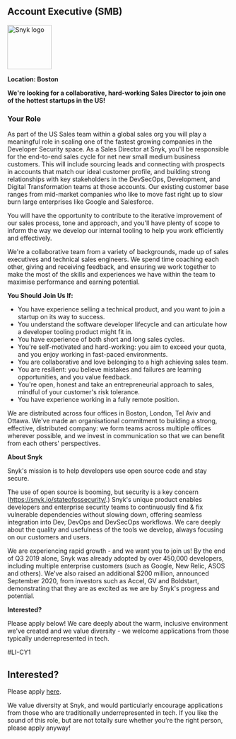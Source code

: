 Account Executive (SMB)
---

<img src="https://res.cloudinary.com/snyk/image/upload/v1537345894/press-kit/brand/logo-black.png" width="100" alt="Snyk logo" />

<p><strong>Location: Boston</strong></p>
<p><strong>We're looking for a collaborative, hard-working Sales Director to join one of the hottest startups in the US!</strong></p>
<h3>Your Role</h3>
<p>As part of the US Sales team within a global sales org you will play a meaningful role in scaling one of the fastest growing companies in the Developer Security space. As a Sales Director at Snyk, you'll be responsible for the end-to-end sales cycle for net new small medium business customers. This will include sourcing leads and connecting with prospects in accounts that match our ideal customer profile, and building strong relationships with key stakeholders in the DevSecOps, Development, and Digital Transformation teams at those accounts. Our existing customer base ranges from mid-market companies who like to move fast right up to slow burn large enterprises like Google and Salesforce.</p>
<p>You will have the opportunity to contribute to the iterative improvement of our sales process, tone and approach, and you'll have plenty of scope to inform the way we develop our internal tooling to help you work efficiently and effectively.&nbsp;</p>
<p>We're a collaborative team from a variety of backgrounds, made up of sales executives and technical sales engineers. We spend time coaching each other, giving and receiving feedback, and ensuring we work together to make the most of the skills and experiences we have within the team to maximise performance and earning potential.&nbsp;</p>
<p><strong>You Should Join Us If:&nbsp;</strong></p>
<ul>
<li>You have experience selling a technical product, and you want to join a startup on its way to success.</li>
<li>You understand the software developer lifecycle and can articulate how a developer tooling product might fit in.</li>
<li>You have experience of both short and long sales cycles.&nbsp;</li>
<li>You're self-motivated and hard-working: you aim to exceed your quota, and you enjoy working in fast-paced environments.</li>
<li>You are collaborative and love belonging to a high achieving sales team.</li>
<li>You are resilient: you believe mistakes and failures are learning opportunities, and you value feedback.</li>
<li>You're open, honest and take an entrepreneurial approach to sales, mindful of your customer's risk tolerance.</li>
<li>You have experience working in a fully remote position.</li>
</ul>
<p>We are distributed across four offices in Boston, London, Tel Aviv and Ottawa. We've made an organisational commitment to building a strong, effective, distributed company: we form teams across multiple offices wherever possible, and we invest in communication so that we can benefit from each others' perspectives.</p>
<p><strong>About Snyk</strong></p>
<p>Snyk's mission is to help developers use open source code and stay secure.&nbsp;</p>
<p>The use of open source is booming, but security is a key concern (<a href="https://snyk.io/stateofossecurity/" target="_blank">https://snyk.io/stateofossecurity/</a>.) Snyk's unique product enables developers and enterprise security teams to continuously find &amp; fix vulnerable dependencies without slowing down, offering seamless integration into Dev, DevOps and DevSecOps workflows. We care deeply about the quality and usefulness of the tools we develop, always focusing on our customers and users.&nbsp;</p>
<p>We are experiencing rapid growth - and we want you to join us! By the end of Q3 2019 alone, Snyk was already adopted by over 450,000 developers, including multiple enterprise customers (such as Google, New Relic, ASOS and others). We've also raised an additional $200 million, announced September 2020, from investors such as Accel, GV and Boldstart, demonstrating that they are as excited as we are by Snyk's progress and potential.&nbsp;</p>
<p><strong>Interested?</strong></p>
<p>Please apply below! We care deeply about the warm, inclusive environment we've created and we value diversity - we welcome applications from those typically underrepresented in tech.&nbsp;</p>
<p>#LI-CY1</p>

Interested?
---

Please apply [here](https://boards.greenhouse.io/snyk/jobs/4024411002#app).

We value diversity at Snyk, and would particularly encourage applications from those who are traditionally underrepresented in tech.
If you like the sound of this role, but are not totally sure whether you’re the right person, please apply anyway!
